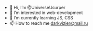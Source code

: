 - 👋 Hi, I’m @UniverseUsurper
- 👀 I’m interested in web-development
- 🌱 I’m currently learning JS, CSS
- 📫 How to reach me darkvizier@mail.ru

<!---
UniverseUsurper/UniverseUsurper is a ✨ special ✨ repository because its `README.md` (this file) appears on your GitHub profile.
You can click the Preview link to take a look at your changes.
--->

